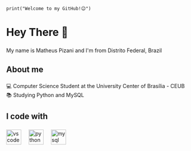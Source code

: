 `print("Welcome to my GitHub!😉")`
<h1 align="left">Hey There 👋</h1>

###

<p align="left">My name is Matheus Pizani and I'm from Distrito Federal, Brazil</p>

###

<h2 align="left">About me</h2>

###

<p align="left">💻 Computer Science Student at the University Center of Brasília - CEUB<br>📚 Studying Python and MySQL</p>

###

<h2 align="left">I code with</h2>

###

<div align="left">
  <img src="https://skillicons.dev/icons?i=vscode" height="40" alt="vscode logo"  />
  <img width="12" />
  <img src="https://skillicons.dev/icons?i=py" height="40" alt="python logo"  />
  <img width="12" />
  <img src="https://skillicons.dev/icons?i=mysql" height="40" alt="mysql logo"  />
</div>

###
